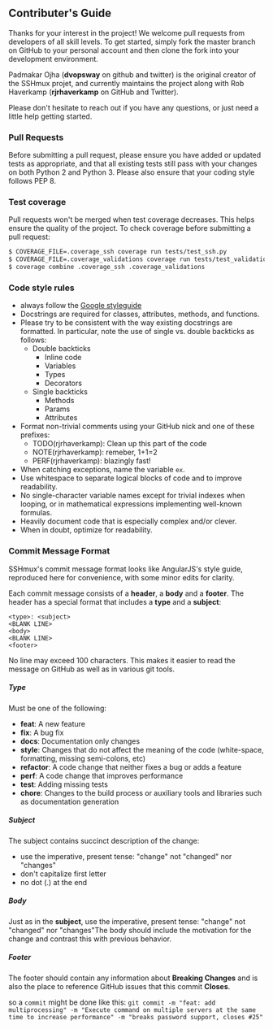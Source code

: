 ## Contributer's Guide

Thanks for your interest in the project! We welcome pull requests from
developers of all skill levels. To get started, simply fork the master branch
on GitHub to your personal account and then clone the fork into your
development environment.

Padmakar Ojha (**dvopsway** on github and twitter) is the original creator of the
SSHmux projet, and currently maintains the project along with Rob Haverkamp (**rjrhaverkamp** on GitHub and Twitter).

Please don't hesitate to reach out if you have any questions, or just need a
little help getting started.

### Pull Requests

Before submitting a pull request, please ensure you have added or updated tests as appropriate, and that all existing tests still pass with your changes on both Python 2 and Python 3. Please also ensure that your coding style follows PEP 8.


### Test coverage

Pull requests won't be merged when test coverage decreases. This helps ensure the quality of the project. To check coverage before submitting a pull request:

```bash
$ COVERAGE_FILE=.coverage_ssh coverage run tests/test_ssh.py
$ COVERAGE_FILE=.coverage_validations coverage run tests/test_validations.py
$ coverage combine .coverage_ssh .coverage_validations
```

### Code style rules

* always follow the [Google styleguide](http://google.github.io/styleguide/pyguide.html)
* Docstrings are required for classes, attributes, methods, and functions.
* Please try to be consistent with the way existing docstrings are formatted. In particular, note the use of single vs. double backticks as follows:
    * Double backticks
        * Inline code
        * Variables
        * Types
        * Decorators
    * Single backticks
        * Methods
        * Params
        * Attributes
* Format non-trivial comments using your GitHub nick and one of these prefixes:
    * TODO(rjrhaverkamp): Clean up this part of the code
    * NOTE(rjrhaverkamp): remeber, 1+1=2
    * PERF(rjrhaverkamp): blazingly fast!
* When catching exceptions, name the variable `ex`.
* Use whitespace to separate logical blocks of code and to improve readability.
* No single-character variable names except for trivial indexes when looping,
or in mathematical expressions implementing well-known formulas.
* Heavily document code that is especially complex and/or clever.
* When in doubt, optimize for readability.

### Commit Message Format

SSHmux's commit message format looks like AngularJS's style guide, reproduced here for convenience, with some minor edits for clarity.

Each commit message consists of a **header**, a **body** and a **footer**. The header has a special format that includes a **type** and a **subject**:

```
<type>: <subject>
<BLANK LINE>
<body>
<BLANK LINE>
<footer>
```

No line may exceed 100 characters. This makes it easier to read the message on GitHub as well as in various git tools.

#####  Type
Must be one of the following:

* **feat**: A new feature
* **fix**: A bug fix
* **docs**: Documentation only changes
* **style**: Changes that do not affect the meaning of the code (white-space, formatting, missing semi-colons, etc)
* **refactor**: A code change that neither fixes a bug or adds a feature
* **perf**: A code change that improves performance
* **test**: Adding missing tests
* **chore**: Changes to the build process or auxiliary tools and libraries such as documentation generation

##### Subject
The subject contains succinct description of the change:

* use the imperative, present tense: "change" not "changed" nor "changes"
* don't capitalize first letter
* no dot (.) at the end

##### Body
Just as in the **subject**, use the imperative, present tense: "change" not "changed" nor "changes"The body should include the motivation for the change and contrast this with previous behavior.

##### Footer
The footer should contain any information about **Breaking Changes** and is also the place to reference GitHub issues that this commit **Closes**.

so a `commit` might be done like this:  `git commit -m "feat: add multiprocessing" -m "Execute command on multiple servers at the same time to increase performance" -m "breaks password support, closes #25"`
